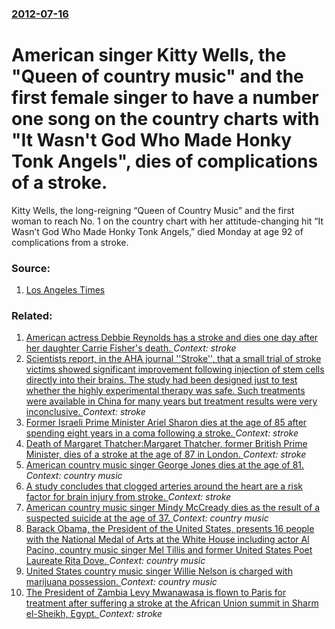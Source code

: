 ### [2012-07-16](/news/2012/07/16/index.md)

# American singer Kitty Wells, the "Queen of country music" and the first female singer to have a number one song on the country charts with "It Wasn't God Who Made Honky Tonk Angels", dies of complications of a stroke. 

Kitty Wells, the long-reigning “Queen of Country Music” and the first woman to reach No. 1 on the country chart with her attitude-changing hit “It Wasn’t God Who Made Honky Tonk Angels,” died Monday at age 92 of complications from a stroke.


### Source:

1. [Los Angeles Times](http://www.latimes.com/entertainment/music/posts/la-et-ms-kitty-wells-obituary-country-music-dead-92-20120716,0,6691564.story)

### Related:

1. [American actress Debbie Reynolds has a stroke and dies one day after her daughter Carrie Fisher's death. ](/news/2016/12/28/american-actress-debbie-reynolds-has-a-stroke-and-dies-one-day-after-her-daughter-carrie-fisher-s-death.md) _Context: stroke_
2. [Scientists report, in the AHA journal ''Stroke'', that a small trial of stroke victims  showed significant improvement following injection of stem cells  directly into their brains. The study had been designed just to test whether the highly experimental therapy was safe. Such treatments were available in China for many years but treatment results were very inconclusive. ](/news/2016/06/4/scientists-report-in-the-aha-journal-stroke-that-a-small-trial-of-stroke-victims-showed-significant-improvement-following-injection-o.md) _Context: stroke_
3. [Former Israeli Prime Minister Ariel Sharon dies at the age of 85 after spending eight years in a coma following a stroke. ](/news/2014/01/11/former-israeli-prime-minister-ariel-sharon-dies-at-the-age-of-85-after-spending-eight-years-in-a-coma-following-a-stroke.md) _Context: stroke_
4. [Death of Margaret Thatcher:Margaret Thatcher, former British Prime Minister, dies of a stroke at the age of 87 in London. ](/news/2013/04/8/death-of-margaret-thatcher-pmargaret-thatcher-former-british-prime-minister-dies-of-a-stroke-at-the-age-of-87-in-london.md) _Context: stroke_
5. [American country music singer George Jones dies at the age of 81. ](/news/2013/04/26/american-country-music-singer-george-jones-dies-at-the-age-of-81.md) _Context: country music_
6. [A study concludes that clogged arteries around the heart are a risk factor for brain injury from stroke. ](/news/2013/03/1/a-study-concludes-that-clogged-arteries-around-the-heart-are-a-risk-factor-for-brain-injury-from-stroke.md) _Context: stroke_
7. [American country music singer Mindy McCready dies as the result of a suspected suicide at the age of 37. ](/news/2013/02/17/american-country-music-singer-mindy-mccready-dies-as-the-result-of-a-suspected-suicide-at-the-age-of-37.md) _Context: country music_
8. [Barack Obama, the President of the United States, presents 16 people with the National Medal of Arts at the White House including actor Al Pacino, country music singer Mel Tillis and former United States Poet Laureate Rita Dove. ](/news/2012/02/13/barack-obama-the-president-of-the-united-states-presents-16-people-with-the-national-medal-of-arts-at-the-white-house-including-actor-al-p.md) _Context: country music_
9. [United States country music singer Willie Nelson is charged with marijuana possession. ](/news/2010/11/26/united-states-country-music-singer-willie-nelson-is-charged-with-marijuana-possession.md) _Context: country music_
10. [ The President of Zambia Levy Mwanawasa is flown to Paris for treatment after suffering a stroke at the African Union summit in Sharm el-Sheikh, Egypt. ](/news/2008/07/2/the-president-of-zambia-levy-mwanawasa-is-flown-to-paris-for-treatment-after-suffering-a-stroke-at-the-african-union-summit-in-sharm-el-she.md) _Context: stroke_
